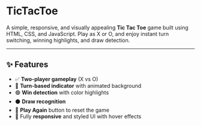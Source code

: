 # TicTacToe
A simple, responsive, and visually appealing **Tic Tac Toe** game built using HTML, CSS, and JavaScript. Play as X or O, and enjoy instant turn switching, winning highlights, and draw detection.

---

## ✨ Features

- ✅ **Two-player gameplay** (X vs O)
- 🔄 **Turn-based indicator** with animated background
- 🟢 **Win detection** with color highlights
- ⚫ **Draw recognition**
- 🔁 **Play Again** button to reset the game
- 🎨 Fully **responsive** and styled UI with hover effects
